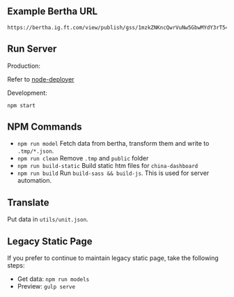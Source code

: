 ## Example Bertha URL
```
https://bertha.ig.ft.com/view/publish/gss/1mzkZNKncQwrVuNw5GbwMYdY3rT54N8vaGXFEhjnJoJA/data,credits,groups,options
```

## Run Server

Production:

Refer to [node-deployer](https://gitlab.com/ftchinese/node-deployer)

Development:
```
npm start
```

## NPM Commands

* `npm run model` Fetch data from bertha, transform them and write to `.tmp/*.json`.
* `npm run clean` Remove `.tmp` and `public` folder
* `npm run build-static` Build static htm files for `china-dashboard`
* `npm run build` Run `build-sass && build-js`. This is used for server automation.

## Translate

Put data in `utils/unit.json`.

## Legacy Static Page
If you prefer to continue to maintain legacy static page, take the following steps:

* Get data: `npm run models`
* Preview: `gulp serve`